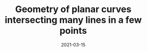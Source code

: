 ---
collection:  publications
category:    manuscripts
paperurl:    'http://jim-vardakis.github.io/files/11vard-volb-editted_for_arXiv.pdf'
permalink:   /publication/2021.03 VarVol2019ep_2021

authors:     "D. Vardakis, A. Volberg"
title:       "Geometry of planar curves intersecting many lines in a few points"
date:        2021-03-15

journal:     "Algebra i Analiz"
volume:      33
number:      
issue:       6
pages:       "214&ndash;234"

subtitle:    
edition:     
publisher:   
location:    
isbn:        

preprint:    

url:         

doi:         
journalurl:  'https://www.mathnet.ru/php/archive.phtml?wshow=paper&jrnid=aa&paperid=1793&option_lang=eng'
arxiv:       '1909.03203v2'
---